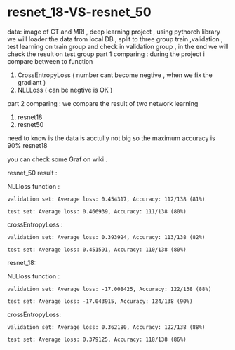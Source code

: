 # resnet_18-VS-resnet_50
data: image of CT and MRI , deep learning project , using pythorch library 
we will loader the data from local DB , split to three group train ,validation , test 
learning on train group and check in validation group , in the end we will check the result on test group 
part 1 comparing :
during the project i compare between to function 
1. CrossEntropyLoss ( number cant become negtive , when we fix the gradiant ) 
2. NLLLoss ( can be negtive is OK )

part 2 comparing :
we compare the result of two network learning 
1. resnet18 
2. resnet50 

need to know is the data is acctully not big so the maximum accuracy is 90%  resnet18 

you can check some Graf on wiki .


resnet_50 result :

  NLLloss function :

    validation set: Average loss: 0.454317, Accuracy: 112/138 (81%)

    test set: Average loss: 0.466939, Accuracy: 111/138 (80%)

  crossEntropyLoss : 
  
    validation set: Average loss: 0.393924, Accuracy: 113/138 (82%)

    test set: Average loss: 0.451591, Accuracy: 110/138 (80%)
    
 resnet_18:

NLLloss function :

	validation set: Average loss: -17.008425, Accuracy: 122/138 (88%)

	test set: Average loss: -17.043915, Accuracy: 124/138 (90%)
crossEntropyLoss:

	validation set: Average loss: 0.362180, Accuracy: 122/138 (88%)

	test set: Average loss: 0.379125, Accuracy: 118/138 (86%)



